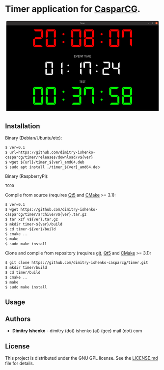# Timer application for [CasparCG](https://github.com/CasparCG).

![screenshot](screenshot.png)

## Installation

Binary (Debian/Ubuntu/etc):

```console
$ ver=0.1
$ url=https://github.com/dimitry-ishenko-casparcg/timer/releases/download/v${ver}
$ wget ${url}/timer_${ver}_amd64.deb
$ sudo apt install ./timer_${ver}_amd64.deb
```

Binary (RaspberryPi):

```console
TODO
```

Compile from source (requires [Qt5](https://www.qt.io/) and [CMake](https://cmake.org/) >= 3.1):

```console
$ ver=0.1
$ wget https://github.com/dimitry-ishenko-casparcg/timer/archive/v${ver}.tar.gz
$ tar xzf v${ver}.tar.gz
$ mkdir timer-${ver}/build
$ cd timer-${ver}/build
$ cmake ..
$ make
$ sudo make install
```

Clone and compile from repository (requires [git](https://git-scm.com/), [Qt5](https://www.qt.io/) and [CMake](https://cmake.org/) >= 3.1):

```console
$ git clone https://github.com/dimitry-ishenko-casparcg/timer.git
$ mkdir timer/build
$ cd timer/build
$ cmake ..
$ make
$ sudo make install
```

## Usage

## Authors

* **Dimitry Ishenko** - dimitry (dot) ishenko (at) (gee) mail (dot) com

## License

This project is distributed under the GNU GPL license. See the
[LICENSE.md](LICENSE.md) file for details.
